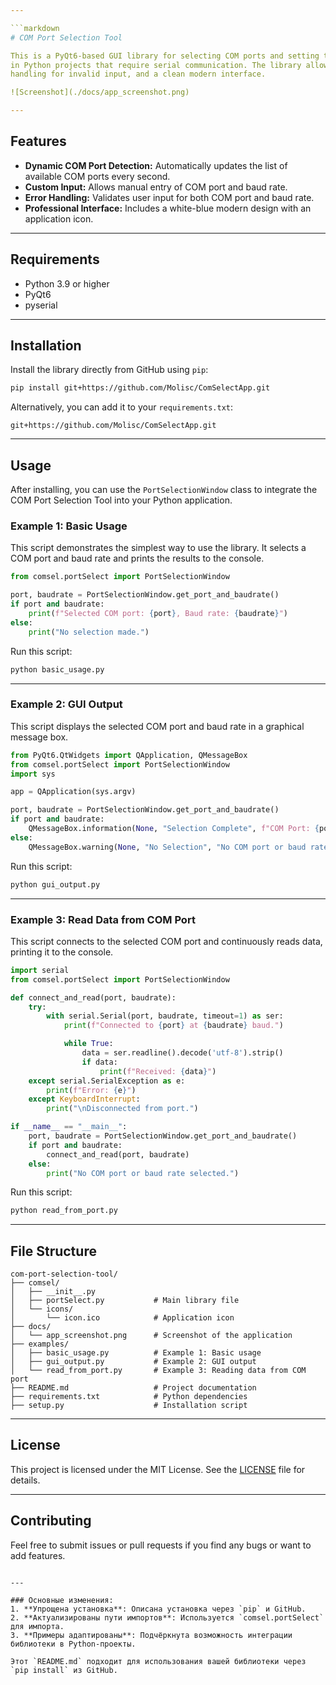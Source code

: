 ```yaml
---

```markdown
# COM Port Selection Tool

This is a PyQt6-based GUI library for selecting COM ports and setting the baud rate. It is designed for ease of use
in Python projects that require serial communication. The library allows dynamic detection of available COM ports, error
handling for invalid input, and a clean modern interface.

![Screenshot](./docs/app_screenshot.png)

---
```


## Features

- **Dynamic COM Port Detection:** Automatically updates the list of available COM ports every second.
- **Custom Input:** Allows manual entry of COM port and baud rate.
- **Error Handling:** Validates user input for both COM port and baud rate.
- **Professional Interface:** Includes a white-blue modern design with an application icon.

---

## Requirements

- Python 3.9 or higher
- PyQt6
- pyserial

---

## Installation

Install the library directly from GitHub using `pip`:

```bash
pip install git+https://github.com/Molisc/ComSelectApp.git
```

Alternatively, you can add it to your `requirements.txt`:

```text
git+https://github.com/Molisc/ComSelectApp.git
```

---

## Usage

After installing, you can use the `PortSelectionWindow` class to integrate the COM Port Selection Tool into your Python application.

### Example 1: Basic Usage

This script demonstrates the simplest way to use the library. It selects a COM port and baud rate and prints the results to the console.

```python
from comsel.portSelect import PortSelectionWindow

port, baudrate = PortSelectionWindow.get_port_and_baudrate()
if port and baudrate:
    print(f"Selected COM port: {port}, Baud rate: {baudrate}")
else:
    print("No selection made.")
```

Run this script:

```bash
python basic_usage.py
```

---

### Example 2: GUI Output

This script displays the selected COM port and baud rate in a graphical message box.

```python
from PyQt6.QtWidgets import QApplication, QMessageBox
from comsel.portSelect import PortSelectionWindow
import sys

app = QApplication(sys.argv)

port, baudrate = PortSelectionWindow.get_port_and_baudrate()
if port and baudrate:
    QMessageBox.information(None, "Selection Complete", f"COM Port: {port}\nBaud Rate: {baudrate}")
else:
    QMessageBox.warning(None, "No Selection", "No COM port or baud rate was selected.")
```

Run this script:

```bash
python gui_output.py
```

---

### Example 3: Read Data from COM Port

This script connects to the selected COM port and continuously reads data, printing it to the console.

```python
import serial
from comsel.portSelect import PortSelectionWindow

def connect_and_read(port, baudrate):
    try:
        with serial.Serial(port, baudrate, timeout=1) as ser:
            print(f"Connected to {port} at {baudrate} baud.")

            while True:
                data = ser.readline().decode('utf-8').strip()
                if data:
                    print(f"Received: {data}")
    except serial.SerialException as e:
        print(f"Error: {e}")
    except KeyboardInterrupt:
        print("\nDisconnected from port.")

if __name__ == "__main__":
    port, baudrate = PortSelectionWindow.get_port_and_baudrate()
    if port and baudrate:
        connect_and_read(port, baudrate)
    else:
        print("No COM port or baud rate selected.")
```

Run this script:

```bash
python read_from_port.py
```

---

## File Structure

```
com-port-selection-tool/
├── comsel/
│   ├── __init__.py
│   ├── portSelect.py           # Main library file
│   └── icons/
│       └── icon.ico            # Application icon
├── docs/
│   └── app_screenshot.png      # Screenshot of the application
├── examples/
│   ├── basic_usage.py          # Example 1: Basic usage
│   ├── gui_output.py           # Example 2: GUI output
│   └── read_from_port.py       # Example 3: Reading data from COM port
├── README.md                   # Project documentation
├── requirements.txt            # Python dependencies
├── setup.py                    # Installation script
```

---

## License

This project is licensed under the MIT License. See the [LICENSE](LICENSE) file for details.

---

## Contributing

Feel free to submit issues or pull requests if you find any bugs or want to add features.
```

---

### Основные изменения:
1. **Упрощена установка**: Описана установка через `pip` и GitHub.
2. **Актуализированы пути импортов**: Используется `comsel.portSelect` для импорта.
3. **Примеры адаптированы**: Подчёркнута возможность интеграции библиотеки в Python-проекты.

Этот `README.md` подходит для использования вашей библиотеки через `pip install` из GitHub.